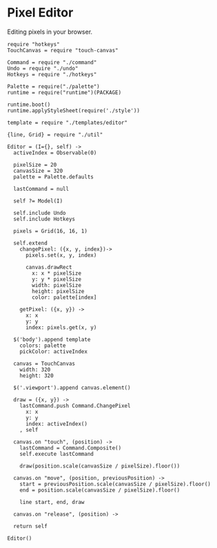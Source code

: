 Pixel Editor
============

Editing pixels in your browser.

    require "hotkeys"
    TouchCanvas = require "touch-canvas"

    Command = require "./command"
    Undo = require "./undo"
    Hotkeys = require "./hotkeys"

    Palette = require("./palette")
    runtime = require("runtime")(PACKAGE)

    runtime.boot()
    runtime.applyStyleSheet(require('./style'))

    template = require "./templates/editor"

    {line, Grid} = require "./util"

    Editor = (I={}, self) ->
      activeIndex = Observable(0)

      pixelSize = 20
      canvasSize = 320
      palette = Palette.defaults

      lastCommand = null

      self ?= Model(I)

      self.include Undo
      self.include Hotkeys

      pixels = Grid(16, 16, 1)

      self.extend
        changePixel: ({x, y, index})->
          pixels.set(x, y, index)

          canvas.drawRect
            x: x * pixelSize
            y: y * pixelSize
            width: pixelSize
            height: pixelSize
            color: palette[index]

        getPixel: ({x, y}) ->
          x: x
          y: y
          index: pixels.get(x, y)

      $('body').append template
        colors: palette
        pickColor: activeIndex

      canvas = TouchCanvas
        width: 320
        height: 320

      $('.viewport').append canvas.element()

      draw = ({x, y}) ->
        lastCommand.push Command.ChangePixel
          x: x
          y: y
          index: activeIndex()
        , self

      canvas.on "touch", (position) ->
        lastCommand = Command.Composite()
        self.execute lastCommand

        draw(position.scale(canvasSize / pixelSize).floor())

      canvas.on "move", (position, previousPosition) ->
        start = previousPosition.scale(canvasSize / pixelSize).floor()
        end = position.scale(canvasSize / pixelSize).floor()

        line start, end, draw

      canvas.on "release", (position) ->

      return self

    Editor()
